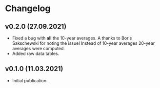 # Changelog

## v0.2.0 (27.09.2021)

* Fixed a bug with **all** the 10-year averages. A thanks to Boris Sakschewski for
  noting the issue! Instead of 10-year averages 20-year averages were computed.
* Added raw data tables.

## v0.1.0 (11.03.2021)

 * Initial publication.
